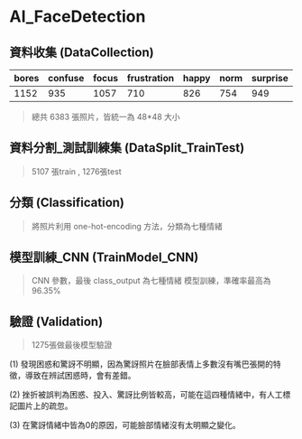# AI_FaceDetection #
## 資料收集 (DataCollection) ##

 bores | confuse | focus | frustration | happy | norm | surprise  
-------|---------|-------|-------------|-------|------|----------- 
  1152 |   935   |  1057 |     710     |  826  |  754 |   949
  
 > 總共 6383 張照片，皆統一為 48*48 大小
  
## 資料分割_測試訓練集 (DataSplit_TrainTest) ##

 > 5107 張train , 1276張test
  
## 分類 (Classification) ##

 > 將照片利用 one-hot-encoding 方法，分類為七種情緒
 
## 模型訓練_CNN (TrainModel_CNN) ##

 > CNN 參數，最後 class_output 為七種情緒
 > 模型訓練，準確率最高為 96.35% 
 
## 驗證 (Validation) ##

 > 1275張做最後模型驗證
 
 
 
 (1) 發現困惑和驚訝不明顯，因為驚訝照片在臉部表情上多數沒有嘴巴張開的特徵，導致在辨試困惑時，會有差錯。
 
 (2)	挫折被誤判為困惑、投入、驚訝比例皆較高，可能在這四種情緒中，有人工標記圖片上的疏忽。
 
 (3)	在驚訝情緒中皆為0的原因，可能臉部情緒沒有太明顯之變化。
